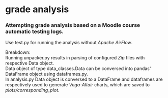 # grade analysis

### Attempting grade analysis based on a Moodle course automatic testing logs.

Use test.py for running the analysis without *Apache AirFlow*.

Breakdown:  
Running unpacker.py results in parsing of configured *Zip* files with respective Data object.  
Data object of type data_classes.Data can be conversed into pandas' DataFrame object using dataframes.py.  
In analysis.py Data object is conversed to a DataFrame and dataframes are respectively used to generate *Vega-Altair*
charts, which are saved to *plots/corresponding_plot*.
